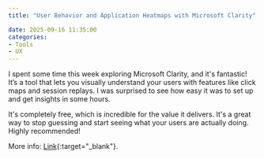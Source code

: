 ```yaml
---
title: "User Behavior and Application Heatmaps with Microsoft Clarity"

date: 2025-09-16 11:35:00
categories:
- Tools
- UX
---
```




I spent some time this week exploring Microsoft Clarity, and it's fantastic! It’s a tool that lets you visually understand your users with features like click maps and session replays. I was surprised to see how easy it was to set up and get insights in some hours.

It's completely free, which is incredible for the value it delivers. It's a great way to stop guessing and start seeing what your users are actually doing. Highly recommended! 

More info: [Link](https://clarity.microsoft.com){:target="_blank"}.